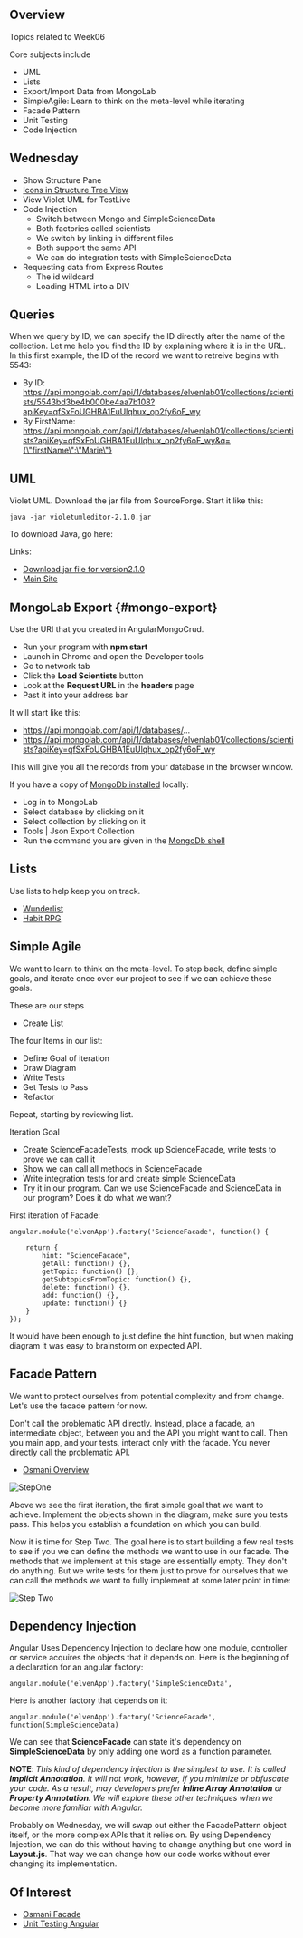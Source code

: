 ## Overview

Topics related to Week06

Core subjects include

- UML
- Lists
- Export/Import Data from MongoLab 
- SimpleAgile: Learn to think on the meta-level while iterating
- Facade Pattern
- Unit Testing
- Code Injection

## Wednesday

- Show Structure Pane
- [Icons in Structure Tree View](https://www.jetbrains.com/phpstorm/help/symbols.html#d626436e218)
- View Violet UML for TestLive
- Code Injection 
    - Switch between Mongo and SimpleScienceData
    - Both factories called scientists
    - We switch by linking in different files
    - Both support the same API
    - We can do integration tests with SimpleScienceData
- Requesting data from Express Routes
    - The id wildcard
    - Loading HTML into a DIV




## Queries

When we query by ID, we can specify the ID directly after the name of the collection. Let me help you find the ID by explaining where it is in the URL. In this first example, the ID of the record we want to retreive begins with 5543: 

- By ID: <https://api.mongolab.com/api/1/databases/elvenlab01/collections/scientists/5543bd3be4b000be4aa7b108?apiKey=qfSxFoUGHBA1EuUlqhux_op2fy6oF_wy>
- By FirstName: <https://api.mongolab.com/api/1/databases/elvenlab01/collections/scientists?apiKey=qfSxFoUGHBA1EuUlqhux_op2fy6oF_wy&q={\"firstName\":\"Marie\"}>

## UML

Violet UML. Download the jar file from SourceForge. Start it like this:

    java -jar violetumleditor-2.1.0.jar
    
To download Java, go here:

    

Links:

- [Download jar file for version2.1.0][violet]
- [Main Site](http://alexdp.free.fr/violetumleditor/page.php)

[violet]: http://sourceforge.net/projects/violet/files/violetumleditor/2.1.0/

## MongoLab Export {#mongo-export}

Use the URI that you created in AngularMongoCrud. 

- Run your program with **npm start**
- Launch in Chrome and open the Developer tools
- Go to network tab
- Click the **Load Scientists** button
- Look at the **Request URL** in the **headers** page
- Past it into your address bar

It will start like this:

- https://api.mongolab.com/api/1/databases/...
- <https://api.mongolab.com/api/1/databases/elvenlab01/collections/scientists?apiKey=qfSxFoUGHBA1EuUlqhux_op2fy6oF_wy>

This will give you all the records from your database in the browser window.

If you have a copy of [MongoDb installed](http://docs.mongolab.com/connecting/#methods) locally:

- Log in to MongoLab
- Select database by clicking on it
- Select collection by clicking on it
- Tools | Json Export Collection
- Run the command you are given in the [MongoDb shell](http://docs.mongolab.com/connecting/#methods)

## Lists

Use lists to help keep you on track.

- [Wunderlist](https://www.wunderlist.com/)
- [Habit RPG](https://habitrpg.com)

## Simple Agile

We want to learn to think on the meta-level. To step back, define simple goals, and iterate once over our project to see if we can achieve these goals.

These are our steps

- Create List

The four Items in our list:

- Define Goal of iteration
- Draw Diagram
- Write Tests
- Get Tests to Pass
- Refactor

Repeat, starting by reviewing list.

Iteration Goal

- Create ScienceFacadeTests, mock up ScienceFacade, write tests to prove we can call it
- Show we can call all methods in ScienceFacade
- Write integration tests for and create simple ScienceData
- Try it in our program. Can we use ScienceFacade and ScienceData in our program? Does it do what we want?


First iteration of Facade:

```
angular.module('elvenApp').factory('ScienceFacade', function() {

    return {
        hint: "ScienceFacade",
        getAll: function() {},
        getTopic: function() {},
        getSubtopicsFromTopic: function() {},
        delete: function() {},
        add: function() {},
        update: function() {}
    }
});
```

It would have been enough to just define the hint function, but when making diagram it was easy to brainstorm on expected API.


## Facade Pattern

We want to protect ourselves from potential complexity and from change. Let's use the facade pattern for now.

Don't call the problematic API directly. Instead, place a facade, an intermediate object, between you and the API you might want to call. Then you main app, and your tests, interact only with the facade. You never directly call the problematic API.

- [Osmani Overview](http://addyosmani.com/largescalejavascript/#facadepattern)

![StepOne](https://drive.google.com/uc?id=0B25UTAlOfPRGTkZIeEhlZjFQWjA)

Above we see the first iteration, the first simple goal that we want to achieve. Implement the objects shown in the diagram, make sure you tests pass. This helps you establish a foundation on which you can build.

Now it is time for Step Two. The goal here is to start building a few real tests to see if you we can define the methods we want to use in our facade. The methods that we implement at this stage are essentially empty. They don't do anything. But we write tests for them just to prove for ourselves that we can call the methods we want to fully implement at some later point in time:

![Step Two](https://drive.google.com/uc?id=0B25UTAlOfPRGeGlWS21ZdnhJWFU)

## Dependency Injection

Angular Uses Dependency Injection to declare how one module, controller or service acquires the objects that it depends on. Here is the beginning of a declaration for an angular factory:

    angular.module('elvenApp').factory('SimpleScienceData',

Here is another factory that depends on it:

    angular.module('elvenApp').factory('ScienceFacade', function(SimpleScienceData)

We can see that **ScienceFacade** can state it's dependency on **SimpleScienceData** by only adding one word as a function parameter.

**NOTE**: *This kind of dependency injection is the simplest to use. It is called **Implicit Annotation**. It will not work, however, if you minimize or obfuscate your code. As a result, may developers prefer **Inline Array Annotation** or **Property Annotation**. We will explore these other techniques when we become more familiar with Angular.*


Probably on Wednesday, we will swap out either the FacadePattern object itself, or the more complex APIs that it relies on. By using Dependency Injection, we can do this without having to change anything but one word in **Layout.js**. That way we can change how our code works without ever changing its implementation.

## Of Interest

- [Osmani Facade][os-fac]
- [Unit Testing Angular][nate-claire]

[os-fac]:http://addyosmani.com/largescalejavascript/#facadepattern

[nate-claire]:http://nathanleclaire.com/blog/2014/04/12/unit-testing-services-in-angularjs-for-fun-and-for-profit/
